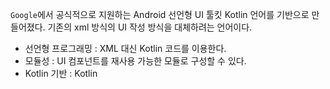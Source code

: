 
`Google`에서 공식적으로 지원하는 Android 선언형 UI 툴킷
Kotlin 언어를 기반으로 만들어졌다. 기존의 xml 방식의 UI 작성 방식을 대체하려는 언어이다.

- 선언형 프로그래밍 : XML 대신 Kotlin 코드를 이용한다.
- 모듈성 : UI 컴포넌트를 재사용 가능한 모듈로 구성할 수 있다.
- Kotlin 기반 : Kotlin